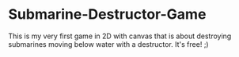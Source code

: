 # Submarine-Destructor-Game
This is my very first game in 2D with canvas that is about destroying submarines moving below water with a destructor. It's free! ;)

